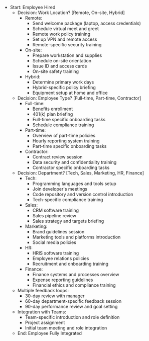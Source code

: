 - Start: Employee Hired
  - Decision: Work Location? [Remote, On-site, Hybrid]
    - Remote:
      - Send welcome package (laptop, access credentials)
      - Schedule virtual meet and greet
      - Remote work policy training
      - Set up VPN and remote access
      - Remote-specific security training
    - On-site:
      - Prepare workstation and supplies
      - Schedule on-site orientation
      - Issue ID and access cards
      - On-site safety training
    - Hybrid:
      - Determine primary work days
      - Hybrid-specific policy briefing
      - Equipment setup at home and office
  - Decision: Employee Type? [Full-time, Part-time, Contractor]
    - Full-time:
      - Benefits enrollment
      - 401(k) plan briefing
      - Full-time specific onboarding tasks
      - Schedule compliance training
    - Part-time:
      - Overview of part-time policies
      - Hourly reporting system training
      - Part-time specific onboarding tasks
    - Contractor:
      - Contract review session
      - Data security and confidentiality training
      - Contractor specific onboarding tasks
  - Decision: Department? [Tech, Sales, Marketing, HR, Finance]
    - Tech:
      - Programming languages and tools setup
      - Join developer's meetings
      - Code repository and version control introduction
      - Tech-specific compliance training
    - Sales:
      - CRM software training
      - Sales pipeline review
      - Sales strategy and targets briefing
    - Marketing:
      - Brand guidelines session
      - Marketing tools and platforms introduction
      - Social media policies
    - HR:
      - HRIS software training
      - Employee relations policies
      - Recruitment and onboarding training
    - Finance:
      - Finance systems and processes overview
      - Expense reporting guidelines
      - Financial ethics and compliance training
  - Multiple feedback loops:
    - 30-day review with manager
    - 60-day department-specific feedback session
    - 90-day performance review and goal setting
  - Integration with Teams:
    - Team-specific introduction and role definition
    - Project assignment
    - Initial team meeting and role integration
  - End: Employee Fully Integrated
